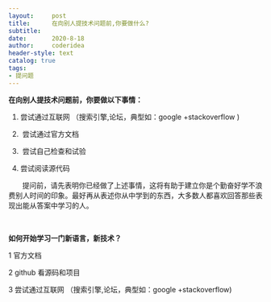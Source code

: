 ```yaml
---
layout:     post
title:      在向别人提技术问题前,你要做什么?
subtitle:   
date:       2020-8-18
author:     coderidea
header-style: text
catalog: true
tags:
- 提问题
--- 
```

<p><strong>在向别人提技术问题前，你要做以下事情：</strong></p>

<ol><li>
	<p>尝试通过互联网 （搜索引擎,论坛，典型如：google +stackoverflow )</p>
	</li>
	<li>
	<p> 尝试通过官方文档</p>
	</li>
	<li>
	<p> 尝试自己检查和试验</p>
	</li>
	<li>
	<p>尝试阅读源代码</p>
	</li>
</ol><p>       提问前，请先表明你已经做了上述事情，这将有助于建立你是个勤奋好学不浪费别人时间的印象。最好再从表述你从中学到的东西，大多数人都喜欢回答那些表现出能从答案中学习的人。</p>

<p> </p>

<p><strong>如何开始学习一门新语言，新技术？</strong></p>

<p>1 官方文档</p>

<p>2 github 看源码和项目</p>

<p>3 尝试通过互联网 （搜索引擎,论坛，典型如：google +stackoverflow) </p>